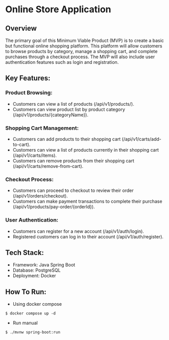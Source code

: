 # Online Store Application

## Overview

The primary goal of this Minimum Viable Product (MVP) is to create a basic but functional online shopping platform. This platform will allow customers to browse products by category, manage a shopping cart, and complete purchases through a checkout process. The MVP will also include user authentication features such as login and registration.

## Key Features:

### Product Browsing:

- Customers can view a list of products (/api/v1/products/).
- Customers can view product list by product category (/api/v1/products/{categoryName}). 

### Shopping Cart Management:

- Customers can add products to their shopping cart (/api/v1/carts/add-to-cart).
- Customers can view a list of products currently in their shopping cart (/api/v1/carts/items).
- Customers can remove products from their shopping cart (/api/v1/carts/remove-from-cart).

### Checkout Process:

- Customers can proceed to checkout to review their order (/api/v1/orders/checkout).
- Customers can make payment transactions to complete their purchase (/api/v1/products/pay-order/{orderId}).

### User Authentication:

- Customers can register for a new account (/api/v1/auth/login).
- Registered customers can log in to their account (/api/v1/auth/register).

## Tech Stack:

- Framework: Java Spring Boot
- Database: PostgreSQL
- Deployment: Docker

## How To Run:

- Using docker compose

```
$ docker compose up -d
```

- Run manual

```
$ ./mvnw spring-boot:run
```
